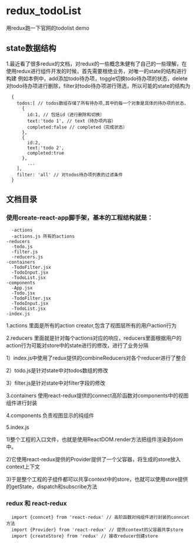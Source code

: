 # redux_todoList
用redux跑一下官网的todolist demo

## state数据结构

1.最近看了很多redux的文档，对redux的一些概念朱健有了自己的一些理解，在使用redux进行组件开发的时候，首先需要根绝业务，对唯一的state的结构进行构建
例如本例中，add添加todo待办项，toggle切换todo待办项的状态，delete对todo待办项进行删除，filter对todo待办项进行筛选，所以可能的state的结构为

```
  {
    todos:[ // todos数组存储了所有待办项,其中的每一个对象是具体的待办项的状态，
      {    
        id:1, // 包括id（进行删除和切换）
        text:'todo 1', // text（待办项内容）
        completed:false // completed（完成状态）
      },
      {
        id:2,
        text:'todo 2',
        completed:true
      },
        ...
    ],
    filter: 'all' // 对todos待办项列表的过滤条件
  }
```
## 文档目录
### 使用create-react-app脚手架，基本的工程结构就是：

```
  -actions
  -actions.js 所有的actions
-reducers
  -todo.js
  -filter.js
  -reducers.js
-containers
  -TodoFilter.jsx
  -TodoInput.jsx
  -TodoList.jsx
-components
  -App.jsx
  -Todo.jsx
  -TodoFilter.jsx
  -TodoInput.jsx
  -TodoList.jsx
-index.js 
```

1.actions
  里面是所有的action creator,包含了视图层所有的用户action行为
  
2.reducers
  里面就是针对每个actions对应的响应，reducers里面根据用户的action行为可能对store中的state进行的修改，进行了业务分隔
  
  1）index.js中使用了redux提供的combineReducers对各个reducer进行了整合
  
  2）todo.js是针对state中对todos数组的修改
  
  3）filter.js是针对state中对filter字段的修改
  
3.containers
  使用react-redux提供的connect高阶函数对components中的视图组件进行封装
  
4.components
  负责视图显示的纯组件
  
5.index.js 

  1)整个工程的入口文件，也就是使用ReactDOM.render方法把组件渲染到dom中。
  
  2)它使用react-redux提供的Provider提供了一个父容器，将生成的store放入context上下文
  
  3)于是整个工程的子组件都可以共享context中的store，也就可以使用store提供的getState，dispatch和subscribe方法
  
### redux 和 react-redux

```
  import {conncet} from 'react-redux' // 高阶函数对纯组件进行封装的conncet方法
  import {Provider} from 'react-redux' // 提供context的父容器共享store
  import {createStore} from 'redux' // 接收reducer创建store
```
